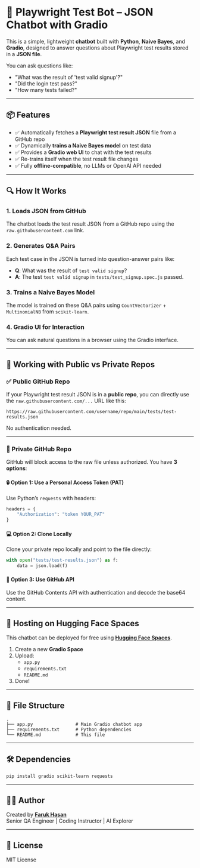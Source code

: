 # 🤖 Playwright Test Bot – JSON Chatbot with Gradio

This is a simple, lightweight **chatbot** built with **Python**, **Naive Bayes**, and **Gradio**, designed to answer questions about Playwright test results stored in a **JSON file**.

You can ask questions like:
- "What was the result of 'test valid signup'?"
- "Did the login test pass?"
- "How many tests failed?"

---

## 📦 Features

- ✅ Automatically fetches a **Playwright test result JSON** file from a GitHub repo
- ✅ Dynamically **trains a Naive Bayes model** on test data
- ✅ Provides a **Gradio web UI** to chat with the test results
- ✅ Re-trains itself when the test result file changes
- ✅ Fully **offline-compatible**, no LLMs or OpenAI API needed

---

## 🔍 How It Works

### 1. **Loads JSON from GitHub**

The chatbot loads the test result JSON from a GitHub repo using the `raw.githubusercontent.com` link.

### 2. **Generates Q&A Pairs**

Each test case in the JSON is turned into question-answer pairs like:
- **Q**: What was the result of `test valid signup`?
- **A**: The test `test valid signup` in `tests/test_signup.spec.js` passed.

### 3. **Trains a Naive Bayes Model**

The model is trained on these Q&A pairs using `CountVectorizer` + `MultinomialNB` from `scikit-learn`.

### 4. **Gradio UI for Interaction**

You can ask natural questions in a browser using the Gradio interface.

---

## 🔐 Working with Public vs Private Repos

### ✅ Public GitHub Repo

If your Playwright test result JSON is in a **public repo**, you can directly use the `raw.githubusercontent.com/...` URL like this:

```
https://raw.githubusercontent.com/username/repo/main/tests/test-results.json
```

No authentication needed.

---

### 🔐 Private GitHub Repo

GitHub will block access to the raw file unless authorized. You have **3 options**:

#### 🔒 Option 1: Use a Personal Access Token (PAT)
Use Python’s `requests` with headers:
```python
headers = {
    "Authorization": "token YOUR_PAT"
}
```

#### 💻 Option 2: Clone Locally
Clone your private repo locally and point to the file directly:
```python
with open("tests/test-results.json") as f:
    data = json.load(f)
```

#### 📡 Option 3: Use GitHub API
Use the GitHub Contents API with authentication and decode the base64 content.

---

## 🚀 Hosting on Hugging Face Spaces

This chatbot can be deployed for free using **[Hugging Face Spaces](https://huggingface.co/spaces)**.

1. Create a new **Gradio Space**
2. Upload:
   - `app.py`
   - `requirements.txt`
   - `README.md`
3. Done!

---

## 📁 File Structure

```
.
├── app.py                # Main Gradio chatbot app
├── requirements.txt      # Python dependencies
└── README.md             # This file
```

---

## 🛠 Dependencies

```bash
pip install gradio scikit-learn requests
```

---

## 👨‍💻 Author

Created by [**Faruk Hasan**](https://faruk-hasan.com/)  
Senior QA Engineer | Coding Instructor | AI Explorer

---

## 📄 License

MIT License